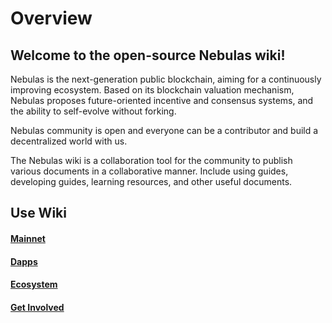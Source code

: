# Overview

## Welcome to the open-source Nebulas wiki!


Nebulas is the next-generation public blockchain, aiming for a continuously improving ecosystem. Based on its blockchain valuation mechanism, Nebulas proposes future-oriented incentive and consensus systems, and the ability to self-evolve without forking.

Nebulas community is open and everyone can be a contributor and build a decentralized world with us.

The Nebulas wiki is a collaboration tool for the community to publish various documents in a collaborative manner. Include using guides, developing guides, learning resources, and other useful documents. 

 

## Use Wiki


#### [Mainnet](go-nebulas/README.md) 

#### [Dapps](dapp-development/README.md)

#### [Ecosystem](community-ecosystem/README.md)

#### [Get Involved](how-to-contribute.md)



